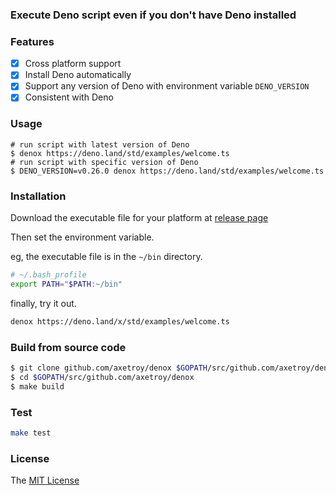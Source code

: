 ### Execute Deno script even if you don't have Deno installed

### Features

- [x] Cross platform support
- [x] Install Deno automatically
- [x] Support any version of Deno with environment variable `DENO_VERSION`
- [x] Consistent with Deno

### Usage

```shell
# run script with latest version of Deno
$ denox https://deno.land/std/examples/welcome.ts
# run script with specific version of Deno
$ DENO_VERSION=v0.26.0 denox https://deno.land/std/examples/welcome.ts
```

### Installation


Download the executable file for your platform at [release page](https://github.com/axetroy/denox/releases)

Then set the environment variable.

eg, the executable file is in the `~/bin` directory.

```bash
# ~/.bash_profile
export PATH="$PATH:~/bin"
```

finally, try it out.

```bash
denox https://deno.land/x/std/examples/welcome.ts
```

### Build from source code

```bash
$ git clone github.com/axetroy/denox $GOPATH/src/github.com/axetroy/denox
$ cd $GOPATH/src/github.com/axetroy/denox
$ make build
```

### Test

```bash
make test
```

### License

The [MIT License](LICENSE)